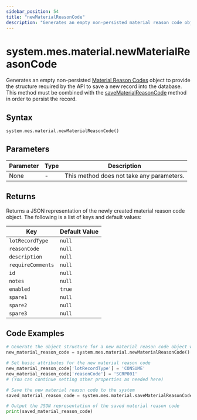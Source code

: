 ```yaml
---
sidebar_position: 54
title: "newMaterialReasonCode"
description: "Generates an empty non-persisted material reason code object to provide the structure to retrieve records from the database."
---
```


# system.mes.material.newMaterialReasonCode

Generates an empty non-persisted [Material Reason Codes](../../data-model/material-model/material-reason-code) object to provide the structure required by the API
to save a new record into the database. This method must be combined with the [saveMaterialReasonCode](./save-material-reason-code) method in order to persist the record.

## Syntax

```python
system.mes.material.newMaterialReasonCode()
```

## Parameters

| Parameter | Type | Description                               |
| --------- | ---- | ----------------------------------------- |
| None      | -    | This method does not take any parameters. |

## Returns

Returns a JSON representation of the newly created material reason code object. The following is a list of keys and default values:

| Key               | Default Value |
| ----------------- | ------------- |
| `lotRecordType`   | `null`        |
| `reasonCode`      | `null`        |
| `description`     | `null`        |
| `requireComments` | `null`        |
| `id`              | `null`        |
| `notes`           | `null`        |
| `enabled`         | `true`        |
| `spare1`          | `null`        |
| `spare2`          | `null`        |
| `spare3`          | `null`        |

## Code Examples

```python
# Generate the object structure for a new material reason code object with no initial arguments
new_material_reason_code = system.mes.material.newMaterialReasonCode()

# Set basic attributes for the new material reason code
new_material_reason_code['lotRecordType'] = 'CONSUME'
new_material_reason_code['reasonCode'] = 'SCRP001'
# (You can continue setting other properties as needed here)

# Save the new material reason code to the system
saved_material_reason_code = system.mes.material.saveMaterialReasonCode(**new_material_reason_code)

# Output the JSON representation of the saved material reason code
print(saved_material_reason_code)
```
